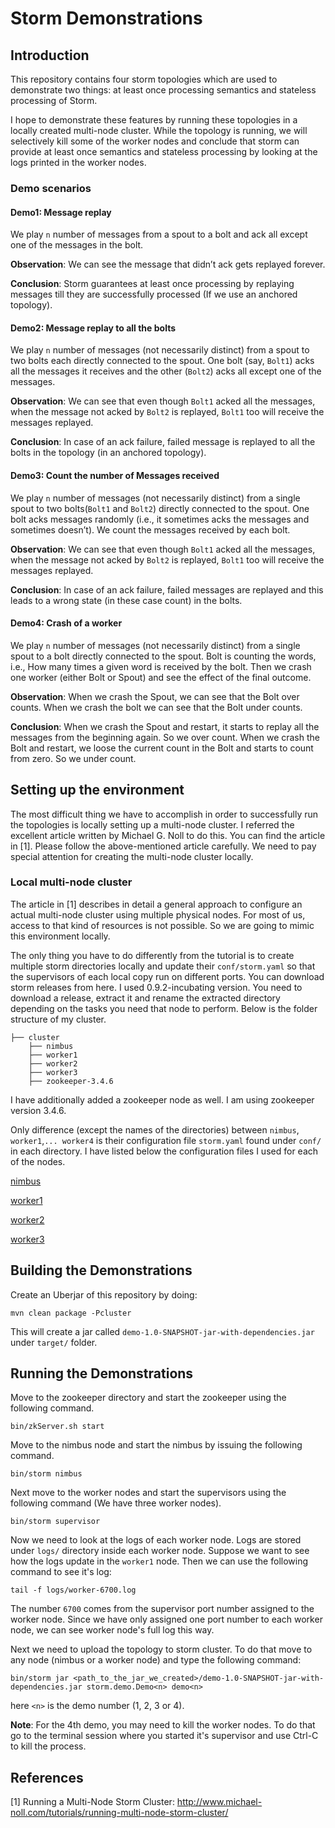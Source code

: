 # Storm Demonstrations

## Introduction

This repository contains four storm topologies which are used to demonstrate
two things: at least once processing semantics and stateless processing of
Storm.

I hope to demonstrate these features by running these topologies in a locally
created multi-node cluster. While the topology is running, we will selectively
kill some of the worker nodes and conclude that storm can provide at least once
semantics and stateless processing by looking at the logs printed in the worker
nodes.

### Demo scenarios

#### Demo1: Message replay

We play `n` number of messages from a spout to a bolt and ack all except one
of the messages in the bolt. 

**Observation**:
We can see the message that didn’t ack gets replayed forever.

**Conclusion**:
Storm guarantees at least once processing by replaying messages till they are
successfully processed (If we use an anchored topology).

#### Demo2: Message replay to all the bolts

We play `n` number of messages (not necessarily distinct) from a spout to two
bolts each directly connected to the spout. One bolt (say, `Bolt1`) acks all
the messages it receives and the other (`Bolt2`) acks all except one of the
messages.

**Observation**:
We can see that even though `Bolt1` acked all the messages, when the message not
acked by `Bolt2` is replayed, `Bolt1` too will receive the messages replayed.

**Conclusion**:
In case of an ack failure, failed message is replayed to all the bolts in the
topology (in an anchored topology).

#### Demo3: Count the number of Messages received

We play `n` number of messages (not necessarily distinct) from a single spout to
two bolts(`Bolt1` and `Bolt2`)  directly connected to the spout. One bolt acks
messages randomly (i.e., it sometimes acks the messages and sometimes
doesn’t). We count the messages received by each bolt.

**Observation**:
We can see that even though `Bolt1` acked all the messages, when the message not
acked by `Bolt2` is replayed, `Bolt1` too will receive the messages replayed.

**Conclusion**:
In case of an ack failure, failed messages are replayed and this leads to a wrong
state (in these case count) in the bolts.

#### Demo4: Crash of a worker

We play `n` number of messages (not necessarily distinct) from a single spout to
a bolt directly connected to the spout. Bolt is counting the words, i.e., How many
times a given word is received by the bolt. Then we crash one worker (either Bolt
or Spout) and see the effect of the final outcome.

**Observation**:
When we crash the Spout, we can see that the Bolt over counts. When we crash the bolt
we can see that the Bolt under counts.

**Conclusion**:
When we crash the Spout and restart, it starts to replay all the messages from the
beginning again. So we over count. When we crash the Bolt and restart, we loose
the current count in the Bolt and starts to count from zero. So we under count.

## Setting up the environment

The most difficult thing we have to accomplish in order to successfully run the
topologies is locally setting up a multi-node cluster. I referred the excellent
article written by Michael G. Noll to do this. You can find the article in [1].
Please follow the above-mentioned article carefully. We need to pay special
attention for creating the multi-node cluster locally.

### Local multi-node cluster

The article in [1] describes in detail a general approach to configure an actual
multi-node cluster using multiple physical nodes. For most of us, access to that
kind of resources is not possible. So we are going to mimic this environment locally.

The only thing you have to do differently from the tutorial is to create multiple
storm directories locally and update their `conf/storm.yaml` so that the supervisors
of each local copy run on different ports. You can download storm releases from here.
I used 0.9.2-incubating version. You need to download a release, extract it and
rename the extracted directory depending on the tasks you need that node to perform.
Below is the folder structure of my cluster.
```
├── cluster
    ├── nimbus
    ├── worker1
    ├── worker2
    ├── worker3
    ├── zookeeper-3.4.6
```

I have additionally added a zookeeper node as well. I am using zookeeper
version 3.4.6. 

Only difference (except the names of the directories) between `nimbus`,
`worker1`,`... worker4` is their configuration file `storm.yaml` found
under `conf/` in each directory. I have listed below the configuration
files I used for each of the nodes.

[nimbus](https://gist.github.com/thilinarmtb/85980741bcd90c483827)

[worker1](https://gist.github.com/thilinarmtb/2271b0eb9db5610dd636)

[worker2](https://gist.github.com/thilinarmtb/015de16702e372d810f5)

[worker3](https://gist.github.com/thilinarmtb/3264353b84cb2b66b9e7)

## Building the Demonstrations

Create an Uberjar of this repository by doing:
```
mvn clean package -Pcluster
```

This will create a jar called `demo-1.0-SNAPSHOT-jar-with-dependencies.jar` under
`target/` folder.

## Running the Demonstrations

Move to the zookeeper directory and start the zookeeper using the following
command.
```
bin/zkServer.sh start
```

Move to the nimbus node and start the nimbus by issuing the following command.
```
bin/storm nimbus
```

Next move to the worker nodes and start the supervisors using the following
command (We have three worker nodes).
```
bin/storm supervisor
```

Now we need to look at the logs of each worker node. Logs are stored under `logs/`
directory inside each worker node. Suppose we want to see how the logs update
in the `worker1` node. Then we can use the following command to see it's log:
```
tail -f logs/worker-6700.log
```

The number `6700` comes from the supervisor port number assigned to the worker
node. Since we have only assigned one port number to each worker node, we can
see worker node's full log this way.

Next we need to upload the topology to storm cluster. To do that move to any
node (nimbus or a worker node) and type the following command:
```
bin/storm jar <path_to_the_jar_we_created>/demo-1.0-SNAPSHOT-jar-with-dependencies.jar storm.demo.Demo<n> demo<n>
```

here `<n>` is the demo number (1, 2, 3 or 4).

**Note**: For the 4th demo, you may need to kill the worker nodes. To do that
go to the terminal session where you started it's supervisor and use Ctrl-C to
kill the process.

## References

[1] Running a Multi-Node Storm Cluster: http://www.michael-noll.com/tutorials/running-multi-node-storm-cluster/
